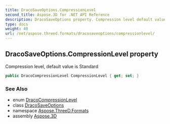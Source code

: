 ```yaml
---
title: DracoSaveOptions.CompressionLevel
second_title: Aspose.3D for .NET API Reference
description: DracoSaveOptions property. Compression level default value is Standard
type: docs
weight: 40
url: /net/aspose.threed.formats/dracosaveoptions/compressionlevel/
---
```

## DracoSaveOptions.CompressionLevel property

Compression level, default value is Standard

```csharp
public DracoCompressionLevel CompressionLevel { get; set; }
```

### See Also

* enum [DracoCompressionLevel](../../dracocompressionlevel/)
* class [DracoSaveOptions](../)
* namespace [Aspose.ThreeD.Formats](../../dracosaveoptions/)
* assembly [Aspose.3D](../../../)


